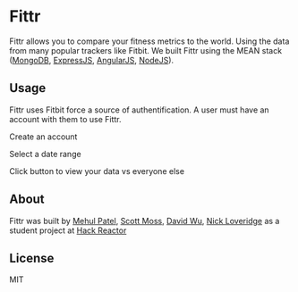 # Fittr

Fittr allows you to compare your fitness metrics to the world.
Using the data from many popular trackers like Fitbit.
We built Fittr using the MEAN stack ([MongoDB](http://mongodb.org), [ExpressJS](http://expressjs.com), [AngularJS](http://angularjs.org/), [NodeJS](http://nodejs.org)).

## Usage

Fittr uses Fitbit force a source of authentification. A user must have an account with them to use Fittr.

Create an account

Select a date range

Click button to view your data vs everyone else
## About

Fittr was built by [Mehul Patel](https://github.com/Mayho), [Scott Moss](https://github.com/Hendrixer), [David Wu](https://github.com/wuwoot), [Nick Loveridge](https://github.com/lovenick) as a student project at [Hack Reactor](http://hackreactor.com)

## License
MIT
